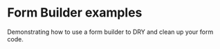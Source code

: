 # Form Builder examples

Demonstrating how to use a form builder to DRY and clean up your form code.